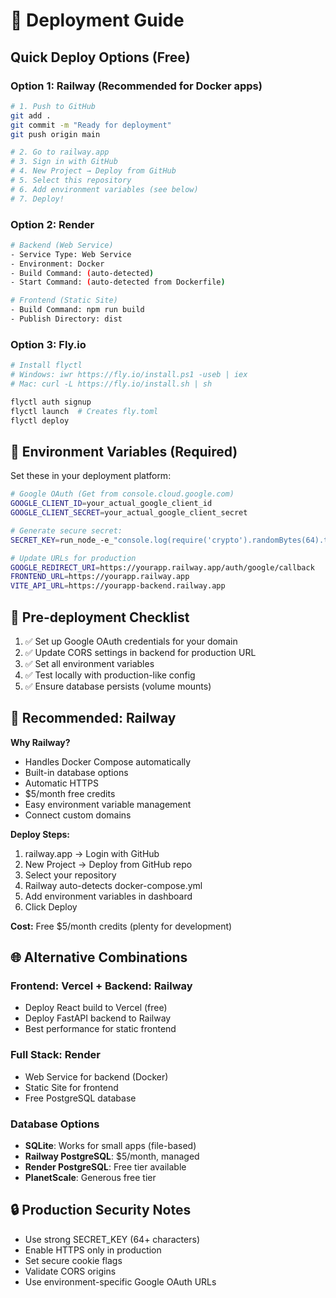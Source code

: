 # 🚀 Deployment Guide

## Quick Deploy Options (Free)

### Option 1: Railway (Recommended for Docker apps)
```bash
# 1. Push to GitHub
git add .
git commit -m "Ready for deployment"
git push origin main

# 2. Go to railway.app
# 3. Sign in with GitHub
# 4. New Project → Deploy from GitHub
# 5. Select this repository
# 6. Add environment variables (see below)
# 7. Deploy!
```

### Option 2: Render
```bash
# Backend (Web Service)
- Service Type: Web Service
- Environment: Docker
- Build Command: (auto-detected)
- Start Command: (auto-detected from Dockerfile)

# Frontend (Static Site)  
- Build Command: npm run build
- Publish Directory: dist
```

### Option 3: Fly.io
```bash
# Install flyctl
# Windows: iwr https://fly.io/install.ps1 -useb | iex
# Mac: curl -L https://fly.io/install.sh | sh

flyctl auth signup
flyctl launch  # Creates fly.toml
flyctl deploy
```

## 🔧 Environment Variables (Required)

Set these in your deployment platform:

```bash
# Google OAuth (Get from console.cloud.google.com)
GOOGLE_CLIENT_ID=your_actual_google_client_id
GOOGLE_CLIENT_SECRET=your_actual_google_client_secret

# Generate secure secret:
SECRET_KEY=run_node_-e_"console.log(require('crypto').randomBytes(64).toString('hex'))"

# Update URLs for production
GOOGLE_REDIRECT_URI=https://yourapp.railway.app/auth/google/callback
FRONTEND_URL=https://yourapp.railway.app
VITE_API_URL=https://yourapp-backend.railway.app
```

## 📝 Pre-deployment Checklist

1. ✅ Set up Google OAuth credentials for your domain
2. ✅ Update CORS settings in backend for production URL
3. ✅ Set all environment variables
4. ✅ Test locally with production-like config
5. ✅ Ensure database persists (volume mounts)

## 🎯 Recommended: Railway

**Why Railway?**
- Handles Docker Compose automatically  
- Built-in database options
- Automatic HTTPS
- $5/month free credits
- Easy environment variable management
- Connect custom domains

**Deploy Steps:**
1. railway.app → Login with GitHub
2. New Project → Deploy from GitHub repo
3. Select your repository
4. Railway auto-detects docker-compose.yml
5. Add environment variables in dashboard
6. Click Deploy

**Cost:** Free $5/month credits (plenty for development)

## 🌐 Alternative Combinations

### Frontend: Vercel + Backend: Railway
- Deploy React build to Vercel (free)
- Deploy FastAPI backend to Railway
- Best performance for static frontend

### Full Stack: Render
- Web Service for backend (Docker)
- Static Site for frontend
- Free PostgreSQL database

### Database Options
- **SQLite**: Works for small apps (file-based)
- **Railway PostgreSQL**: $5/month, managed
- **Render PostgreSQL**: Free tier available
- **PlanetScale**: Generous free tier

## 🔒 Production Security Notes

- Use strong SECRET_KEY (64+ characters)
- Enable HTTPS only in production
- Set secure cookie flags
- Validate CORS origins
- Use environment-specific Google OAuth URLs
